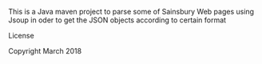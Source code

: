 This is a Java maven project to parse some of Sainsbury Web pages using Jsoup in oder to get the JSON objects according to certain format 


License

Copyright March 2018 

